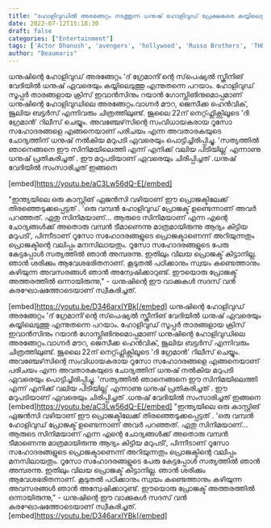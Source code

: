 ```yaml
---
title: "ഹോളിവുഡിൽ അരങ്ങേറ്റം നടത്തുന്ന ധനുഷ് ഹോളിവുഡ് പ്രേക്ഷകരെ കയ്യിലെടുക്കുന്ന വീഡിയോ"
date: 2022-07-12T15:18:30
draft: false
categories: ["Entertainment"]
tags: ['Actor Dhanush', 'avengers', 'hollywood', 'Russo Brothers', 'THE GRAY MAN']
author: "Beaumaris"
---
```


ധനുഷിന്റെ ഹോളിവുഡ് അരങ്ങേറ്റം 'ദ് ഗ്രേമാനി'ന്റെ സ്‌പെഷ്യൽ സ്ക്രീനിങ് വേദിയിൽ ധനുഷ് ഏവരെയും കയ്യിലെടുത്തു എന്നുതന്നെ പറയാം. ഹോളിവുഡ് സൂപ്പർ താരങ്ങളായ ക്രിസ് ഇവാൻസിനും റയാൻ ഗോസ്ലിങിനുമൊപ്പമാണ് ധനുഷിന്റെ ഹോളിവുഡിലെ അരങ്ങേറ്റം.വാഗ്നർ മൗറ, ജെസീക്ക ഹെൻ‌വിക്, ജൂലിയ ബട്ടർ‌സ് എന്നിവരും ചിത്രത്തിലുണ്ട്. ജൂലൈ 22ന് നെറ്റ്ഫ്ലിക്സിലൂടെ 'ദി ഗ്രേമാൻ' റിലീസ് ചെയ്യും. അവഞ്ചേഴ്‌സിന്റെ സംവിധായകരായ റൂസോ സഹോദരങ്ങളെ എങ്ങനെയാണ് പരിചയം എന്ന അവതാരകയുടെ ചോദ്യത്തിന് ധനുഷ് നൽകിയ മറുപടി ഏവരെയും പൊട്ടിച്ചിരിപ്പിച്ചു. 'സത്യത്തിൽ ഞാനെങ്ങനെ ഈ സിനിമയിലെത്തി എന്ന് എനിക്ക് വലിയ പിടിയില്ല' എന്നാണു ധനുഷ് പ്രതികരിച്ചത് . ഈ മറുപടിയാണ് ഏവരെയും ചിരിപ്പിച്ചത് .ധനുഷ് വേദിയിൽ സംസാരിച്ചത് ഇങ്ങനെ

[embed]https://youtu.be/aC3Lw56dQ-E[/embed]

"ഇന്ത്യയിലെ ഒരു കാസ്റ്റിങ് ഏജൻസി വഴിയാണ് ഈ പ്രൊജക്ടിലേക്ക് തിരഞ്ഞെടുക്കപ്പെട്ടത് . 'ഒരു വമ്പൻ ഹോളിവുഡ് പ്രോജക്ട് ഉണ്ടെന്നാണ് അവർ പറഞ്ഞത്. ഏതു സിനിമയാണ്... ആരുടെ സിനിമയാണ് എന്ന എന്റെ ചോദ്യങ്ങൾക്ക് അതൊരു വമ്പൻ ടീമാണെന്നു മാത്രമായിരുന്നു ആദ്യം കിട്ടിയ മറുപടി', പിന്നീടാണ് റൂസോ സഹോദരങ്ങളുടെ പ്രൊജക്ടാണെന്ന് അറിയുന്നതും പ്രൊജക്ടിന്റെ വലിപ്പം മനസിലായതും. റൂസോ സഹോദരങ്ങളുടെ പേരു കേട്ടപ്പോൾ സത്യത്തിൽ ഞാൻ അമ്പരന്നു. ഇതിലും വിലയ പ്രൊജക്ട് കിട്ടാനില്ല. ഞാൻ ശരിക്കും ആവേശഭരിതനാണ്. കൂടുതൽ പഠിക്കാനും സ്വയം കണ്ടെത്താനും കഴിയുന്ന അവസരങ്ങൾ ഞാൻ അന്വേഷിക്കാറുണ്ട്. ഈയൊരു പ്രോജക്ട് അത്തരത്തിൽ ഒന്നായിരുന്നു," - ധനുഷിന്റെ ഈ വാക്കുകൾ സദസ് വൻ കരഘോഷത്തോടെയാണ് സ്വീകരിച്ചത്.

[embed]https://youtu.be/D346arxIYBk[/embed]
ധനുഷിന്റെ ഹോളിവുഡ് അരങ്ങേറ്റം 'ദ് ഗ്രേമാനി'ന്റെ സ്‌പെഷ്യൽ സ്ക്രീനിങ് വേദിയിൽ ധനുഷ് ഏവരെയും കയ്യിലെടുത്തു എന്നുതന്നെ പറയാം. ഹോളിവുഡ് സൂപ്പർ താരങ്ങളായ ക്രിസ് ഇവാൻസിനും റയാൻ ഗോസ്ലിങിനുമൊപ്പമാണ് ധനുഷിന്റെ ഹോളിവുഡിലെ അരങ്ങേറ്റം.വാഗ്നർ മൗറ, ജെസീക്ക ഹെൻ‌വിക്, ജൂലിയ ബട്ടർ‌സ് എന്നിവരും ചിത്രത്തിലുണ്ട്. ജൂലൈ 22ന് നെറ്റ്ഫ്ലിക്സിലൂടെ 'ദി ഗ്രേമാൻ' റിലീസ് ചെയ്യും. അവഞ്ചേഴ്‌സിന്റെ സംവിധായകരായ റൂസോ സഹോദരങ്ങളെ എങ്ങനെയാണ് പരിചയം എന്ന അവതാരകയുടെ ചോദ്യത്തിന് ധനുഷ് നൽകിയ മറുപടി ഏവരെയും പൊട്ടിച്ചിരിപ്പിച്ചു. 'സത്യത്തിൽ ഞാനെങ്ങനെ ഈ സിനിമയിലെത്തി എന്ന് എനിക്ക് വലിയ പിടിയില്ല' എന്നാണു ധനുഷ് പ്രതികരിച്ചത് . ഈ മറുപടിയാണ് ഏവരെയും ചിരിപ്പിച്ചത് .ധനുഷ് വേദിയിൽ സംസാരിച്ചത് ഇങ്ങനെ [embed]https://youtu.be/aC3Lw56dQ-E[/embed] "ഇന്ത്യയിലെ ഒരു കാസ്റ്റിങ് ഏജൻസി വഴിയാണ് ഈ പ്രൊജക്ടിലേക്ക് തിരഞ്ഞെടുക്കപ്പെട്ടത് . 'ഒരു വമ്പൻ ഹോളിവുഡ് പ്രോജക്ട് ഉണ്ടെന്നാണ് അവർ പറഞ്ഞത്. ഏതു സിനിമയാണ്... ആരുടെ സിനിമയാണ് എന്ന എന്റെ ചോദ്യങ്ങൾക്ക് അതൊരു വമ്പൻ ടീമാണെന്നു മാത്രമായിരുന്നു ആദ്യം കിട്ടിയ മറുപടി', പിന്നീടാണ് റൂസോ സഹോദരങ്ങളുടെ പ്രൊജക്ടാണെന്ന് അറിയുന്നതും പ്രൊജക്ടിന്റെ വലിപ്പം മനസിലായതും. റൂസോ സഹോദരങ്ങളുടെ പേരു കേട്ടപ്പോൾ സത്യത്തിൽ ഞാൻ അമ്പരന്നു. ഇതിലും വിലയ പ്രൊജക്ട് കിട്ടാനില്ല. ഞാൻ ശരിക്കും ആവേശഭരിതനാണ്. കൂടുതൽ പഠിക്കാനും സ്വയം കണ്ടെത്താനും കഴിയുന്ന അവസരങ്ങൾ ഞാൻ അന്വേഷിക്കാറുണ്ട്. ഈയൊരു പ്രോജക്ട് അത്തരത്തിൽ ഒന്നായിരുന്നു," - ധനുഷിന്റെ ഈ വാക്കുകൾ സദസ് വൻ കരഘോഷത്തോടെയാണ് സ്വീകരിച്ചത്. [embed]https://youtu.be/D346arxIYBk[/embed]
